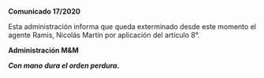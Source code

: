 **Comunicado 17/2020**

Esta administración informa que queda exterminado desde este momento el agente Ramis, Nicolás Martín por aplicación del artículo 8°.

**Administración M&M**

***Con mano dura el orden perdura.***
